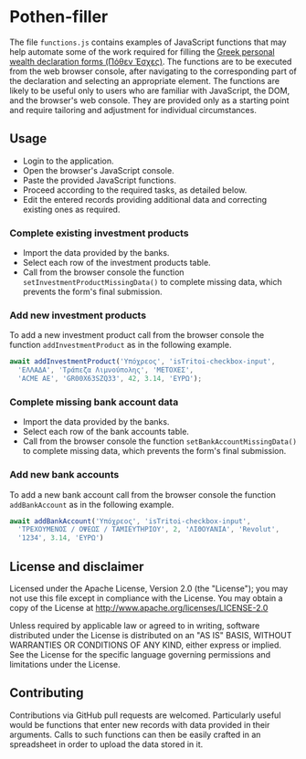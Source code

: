 # Pothen-filler

The file `functions.js` contains examples of JavaScript functions that
may help automate some of the work required for filling the [Greek personal
wealth declaration forms (Πόθεν Έσχες)](https://www.pothen.gr/).
The functions are to be executed from the web browser console,
after navigating to the corresponding part of the declaration
and selecting an appropriate element.
The functions are likely to be useful only to users who are familiar
with JavaScript, the DOM, and the browser's web console.
They are provided only as a starting point and require tailoring and
adjustment for individual circumstances.

## Usage

* Login to the application.
* Open the browser's JavaScript console.
* Paste the provided JavaScript functions.
* Proceed according to the required tasks, as detailed below.
* Edit the entered records providing additional data and correcting
  existing ones as required.

### Complete existing investment products
* Import the data provided by the banks.
* Select each row of the investment products table.
* Call from the browser console the function `setInvestmentProductMissingData()`
  to complete missing data, which prevents the form's final submission.

### Add new investment products
To add a new investment product call from the browser console the function
`addInvestmentProduct` as in the following example.

```js
await addInvestmentProduct('Υπόχρεος', 'isTritoi-checkbox-input',
  'ΕΛΛΑΔΑ', 'Τράπεζα Λιμνούπολης', 'ΜΕΤΟΧΕΣ',
  'ACME ΑΕ', 'GR00X63SZQ33', 42, 3.14, 'ΕΥΡΩ');
```
### Complete missing bank account data
* Import the data provided by the banks.
* Select each row of the bank accounts table.
* Call from the browser console the function `setBankAccountMissingData()`
  to complete missing data, which prevents the form's final submission.

### Add new bank accounts
To add a new bank account call from the browser console the function
`addBankAccount` as in the following example.

```js
await addBankAccount('Υπόχρεος', 'isTritoi-checkbox-input',
  'ΤΡΕΧΟΥΜΕΝΟΣ / ΟΨΕΩΣ / ΤΑΜΙΕΥΤΗΡΙΟΥ', 2, 'ΛΙΘΟΥΑΝΙΑ', 'Revolut',
  '1234', 3.14, 'ΕΥΡΩ')
```

## License and disclaimer
Licensed under the Apache License, Version 2.0 (the "License");
you may not use this file except in compliance with the License.
You may obtain a copy of the License at
http://www.apache.org/licenses/LICENSE-2.0

Unless required by applicable law or agreed to in writing, software
distributed under the License is distributed on an "AS IS" BASIS,
WITHOUT WARRANTIES OR CONDITIONS OF ANY KIND, either express or implied.
See the License for the specific language governing permissions and
limitations under the License.

## Contributing
Contributions via GitHub pull requests are welcomed.
Particularly useful would be functions that enter new records
with data provided in their arguments.
Calls to such functions can then be easily crafted in an spreadsheet
in order to upload the data stored in it.
